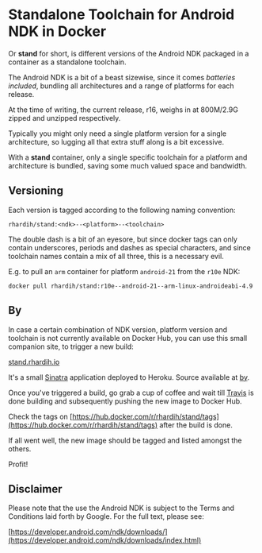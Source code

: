 # Standalone Toolchain for Android NDK in Docker

Or **stand** for short, is different versions of the Android NDK packaged in a
container as a standalone toolchain.

The Android NDK is a bit of a beast sizewise, since it comes *batteries
included*, bundling all architectures and a range of platforms for each release.

At the time of writing, the current release, r16, weighs in at 800M/2.9G zipped
and unzipped respectively.

Typically you might only need a single platform version for a single
architecture, so lugging all that extra stuff along is a bit excessive.

With a **stand** container, only a single specific toolchain for a platform and
architecture is bundled, saving some much valued space and bandwidth.

## Versioning

Each version is tagged according to the following naming convention:

`rhardih/stand:<ndk>--<platform>--<toolchain>`

The double dash is a bit of an eyesore, but since docker tags can only contain
underscores, periods and dashes as special characters, and since toolchain names
contain a mix of all three, this is a necessary evil.

E.g. to pull an `arm` container for platform `android-21` from the `r10e` NDK:

`docker pull rhardih/stand:r10e--android-21--arm-linux-androideabi-4.9`

## By

In case a certain combination of NDK version, platform version and toolchain is not
currently available on Docker Hub, you can use this small companion site, to trigger a new build:

[stand.rhardih.io](https://stand.rhardih.io)

It's a small [Sinatra](http://sinatrarb.com) application deployed to Heroku.
Source available at [by](https://github.com/rhardih/by).

Once you've triggered a build, go grab a cup of coffee and wait till [Travis](https://travis-ci.org/rhardih/stand) is done building and subsequently pushing
the new image to Docker Hub.

Check the tags on [https://hub.docker.com/r/rhardih/stand/tags](https://hub.docker.com/r/rhardih/stand/tags) after the build is done.

If all went well, the new image should be tagged and listed amongst the others.

Profit!

## Disclaimer

Please note that the use the Android NDK is subject to the Terms and Conditions
laid forth by Google. For the full text, please see:

[https://developer.android.com/ndk/downloads/](https://developer.android.com/ndk/downloads/index.html)
